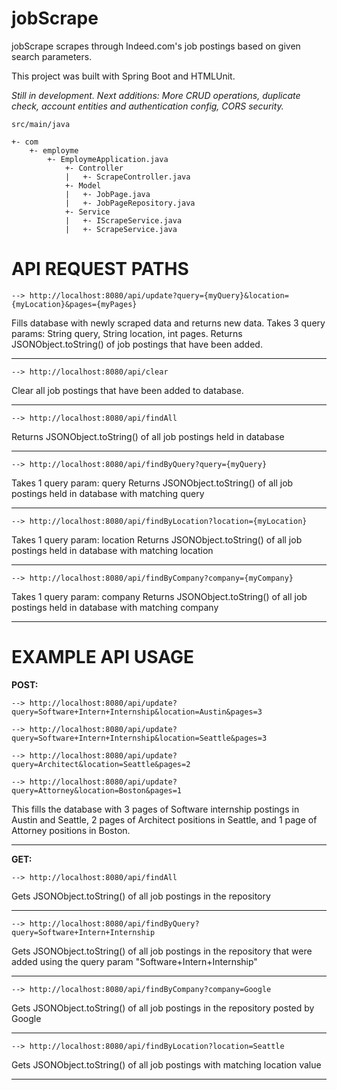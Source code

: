# jobScrape

jobScrape scrapes through Indeed.com's job postings based on given search parameters.

This project was built with Spring Boot and HTMLUnit.

*Still in development. Next additions: More CRUD operations, duplicate check, account entities and authentication config, CORS security.*

    src/main/java

    +- com
        +- employme
            +- EmploymeApplication.java
                +- Controller
                |   +- ScrapeController.java
                +- Model
                |   +- JobPage.java
                |   +- JobPageRepository.java
                +- Service
                |   +- IScrapeService.java
                |   +- ScrapeService.java
                
              
# API REQUEST PATHS

    --> http://localhost:8080/api/update?query={myQuery}&location={myLocation}&pages={myPages}

Fills database with newly scraped data and returns new data.
Takes 3 query params: String query, String location, int pages.
Returns JSONObject.toString() of job postings that have been added.

---

    --> http://localhost:8080/api/clear

Clear all job postings that have been added to database.

---

    --> http://localhost:8080/api/findAll

Returns JSONObject.toString() of all job postings held in database

---

    --> http://localhost:8080/api/findByQuery?query={myQuery}

Takes 1 query param: query
Returns JSONObject.toString() of all job postings held in database with matching query

---

    --> http://localhost:8080/api/findByLocation?location={myLocation}

Takes 1 query param: location
Returns JSONObject.toString() of all job postings held in database with matching location

---

    --> http://localhost:8080/api/findByCompany?company={myCompany}

Takes 1 query param: company
Returns JSONObject.toString() of all job postings held in database with matching company



---

# EXAMPLE API USAGE


**POST:**

    --> http://localhost:8080/api/update?query=Software+Intern+Internship&location=Austin&pages=3

    --> http://localhost:8080/api/update?query=Software+Intern+Internship&location=Seattle&pages=3

    --> http://localhost:8080/api/update?query=Architect&location=Seattle&pages=2

    --> http://localhost:8080/api/update?query=Attorney&location=Boston&pages=1

This fills the database with 3 pages of Software internship postings in Austin and Seattle, 2 pages of Architect positions in Seattle, and 1 page of Attorney positions in Boston.

---

**GET:**

    --> http://localhost:8080/api/findAll

Gets JSONObject.toString() of all job postings in the repository

---


    --> http://localhost:8080/api/findByQuery?query=Software+Intern+Internship

Gets JSONObject.toString() of all job postings in the repository that were added using the query param "Software+Intern+Internship"

---

    --> http://localhost:8080/api/findByCompany?company=Google

Gets JSONObject.toString() of all job postings in the repository posted by Google

---

    --> http://localhost:8080/api/findByLocation?location=Seattle

Gets JSONObject.toString() of all job postings with matching location value

---

